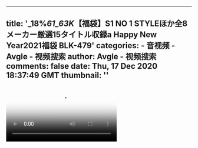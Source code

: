 
---
title: '_18%_61_63K_【福袋】S1 NO 1 STYLEほか全8メーカー厳選15タイトル収録a Happy New Year2021福袋 BLK-479'
categories: 
    - 音视频
    - Avgle - 视频搜索
author: Avgle - 视频搜索
comments: false
date: Thu, 17 Dec 2020 18:37:49 GMT
thumbnail: ''
---

<div>   
<video controls loop poster="https://static-clst.avgle.com/videos/tmb14/467235/1.jpg" src="https://static-clst.avgle.com/videos/tmb14/467235/preview.mp4"></video>  
</div>
            